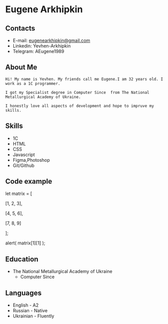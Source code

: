 # Eugene Arkhipkin
## Contacts
- E-mail: eugenearkhipkin@gmail.com
- Linkedin: Yevhen-Arkhipkin
- Telegram: AEugene1989
## About Me
    Hi! My name is Yevhen. My friends call me Eugene.I am 32 years old. I work as a 1C programmer. 
    
    I got my Specialist degree in Computer Since  from The National Metallurgical Academy of Ukraine. 
    
    I honestly love all aspects of development and hope to impruve my skills.

 ## Skills  
- 1C
- HTML
- CSS
- Javascript
- Figma,Photoshop
- Git/Github

## Code example
let matrix = [
   
   [1, 2, 3],
   
   
   [4, 5, 6],
   
   
   [7, 8, 9]


];


alert( matrix[1][1] );

## Education
- The National Metallurgical Academy of Ukraine
   - Computer Since
## Languages
- English - A2
- Russian - Native
- Ukrainian - Fluently